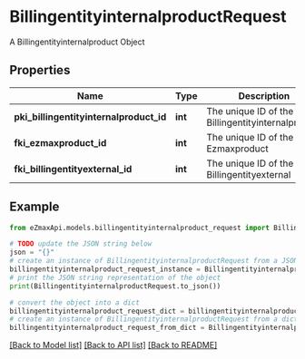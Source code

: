 # BillingentityinternalproductRequest

A Billingentityinternalproduct Object

## Properties

Name | Type | Description | Notes
------------ | ------------- | ------------- | -------------
**pki_billingentityinternalproduct_id** | **int** | The unique ID of the Billingentityinternalproduct | [optional] 
**fki_ezmaxproduct_id** | **int** | The unique ID of the Ezmaxproduct | 
**fki_billingentityexternal_id** | **int** | The unique ID of the Billingentityexternal | 

## Example

```python
from eZmaxApi.models.billingentityinternalproduct_request import BillingentityinternalproductRequest

# TODO update the JSON string below
json = "{}"
# create an instance of BillingentityinternalproductRequest from a JSON string
billingentityinternalproduct_request_instance = BillingentityinternalproductRequest.from_json(json)
# print the JSON string representation of the object
print(BillingentityinternalproductRequest.to_json())

# convert the object into a dict
billingentityinternalproduct_request_dict = billingentityinternalproduct_request_instance.to_dict()
# create an instance of BillingentityinternalproductRequest from a dict
billingentityinternalproduct_request_from_dict = BillingentityinternalproductRequest.from_dict(billingentityinternalproduct_request_dict)
```
[[Back to Model list]](../README.md#documentation-for-models) [[Back to API list]](../README.md#documentation-for-api-endpoints) [[Back to README]](../README.md)


